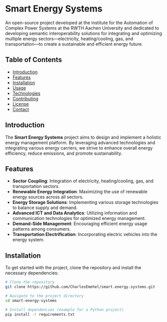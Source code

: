 # Smart Energy Systems

An open-source project developed at the institute for the Automation of Complex Power Systems at the RWTH Aachen University and dedicated to developing semantic interoperability solutions for integrating and optimizing multiple energy sectors—electricity, heating/cooling, gas, and transportation—to create a sustainable and efficient energy future.

## Table of Contents

- [Introduction](#introduction)
- [Features](#features)
- [Installation](#installation)
- [Usage](#usage)
- [Technologies](#technologies)
- [Contributing](#contributing)
- [License](#license)
- [Contact](#contact)

## Introduction

The **Smart Energy Systems** project aims to design and implement a holistic energy management platform. By leveraging advanced technologies and integrating various energy carriers, we strive to enhance overall energy efficiency, reduce emissions, and promote sustainability.

## Features

- **Sector Coupling**: Integration of electricity, heating/cooling, gas, and transportation sectors.
- **Renewable Energy Integration**: Maximizing the use of renewable energy sources across all sectors.
- **Energy Storage Solutions**: Implementing various storage technologies to balance supply and demand.
- **Advanced ICT and Data Analytics**: Utilizing information and communication technologies for optimized energy management.
- **Demand-Side Management**: Encouraging efficient energy usage patterns among consumers.
- **Transportation Electrification**: Incorporating electric vehicles into the energy system.

## Installation

To get started with the project, clone the repository and install the necessary dependencies:

```bash
# Clone the repository
git clone https://github.com/CharlesEmehel/smart.energy.systems.git

# Navigate to the project directory
cd smart-energy-systems

# Install dependencies (example for a Python project)
pip install -r requirements.txt
